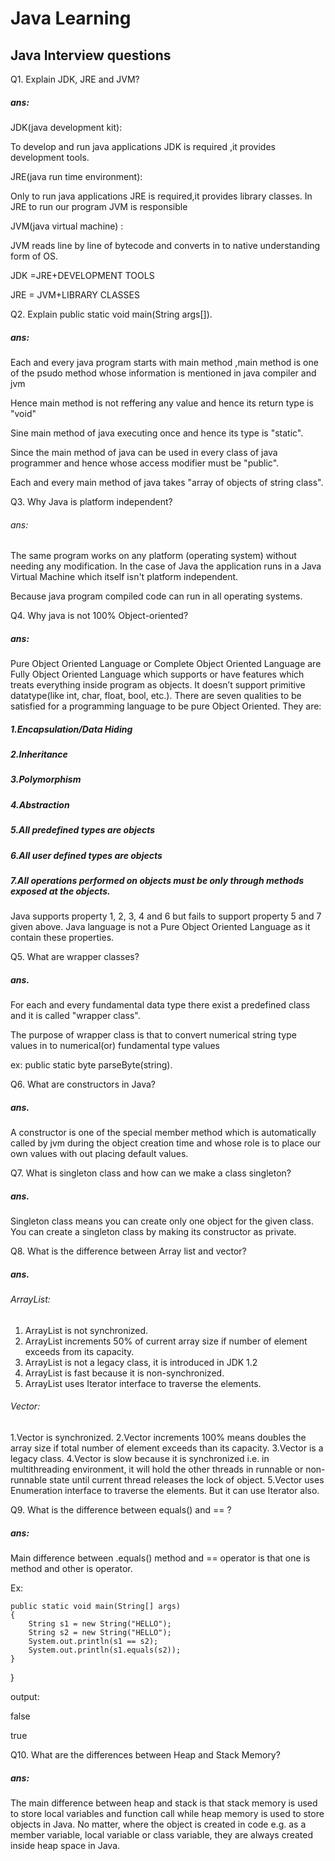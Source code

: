 # Java Learning

## Java Interview questions

Q1. Explain JDK, JRE and JVM?
##### ans:
   JDK(java development kit):
  
 To develop and run java applications JDK is required ,it provides development tools.
 
 JRE(java run time environment):
 
 Only to run java applications JRE is required,it provides library classes.
 In JRE to run our program JVM is responsible
 
 
 JVM(java virtual machine) :
 
 JVM reads line by line of bytecode and converts in to native understanding form of OS.
  
  JDK =JRE+DEVELOPMENT TOOLS
  
  JRE = JVM+LIBRARY CLASSES
  

Q2. Explain public static void main(String args[]).
##### ans:
Each and every java program starts with main method ,main method is one of the psudo method whose information is mentioned in java compiler and jvm

Hence main method is not reffering any value and hence its return type is "void"

Sine main method of java executing once  and hence its type is "static".

Since the main method of java can be used in every class of java programmer and hence whose access modifier must be "public".

Each and every main method of java takes "array of objects of string class".



Q3. Why Java is platform independent?

###### ans: 
 The same program works on any platform (operating system) without needing any modification. In the case of Java the application runs in a Java Virtual Machine which itself isn't platform independent.
 
 Because java program compiled code can run in all operating systems.
 

Q4. Why java is not 100% Object-oriented?
##### ans:
 Pure Object Oriented Language or Complete Object Oriented Language are Fully Object Oriented Language which supports or have features which treats everything inside program as objects. It doesn’t support primitive datatype(like int, char, float, bool, etc.). There are seven qualities to be satisfied for a programming language to be pure Object Oriented. They are:
 
 ##### 1.Encapsulation/Data Hiding
 ##### 2.Inheritance
 ##### 3.Polymorphism
 ##### 4.Abstraction
 ##### 5.All predefined types are objects
 ##### 6.All user defined types are objects
 ##### 7.All operations performed on objects must be only through methods exposed at the objects.
 Java supports property 1, 2, 3, 4 and 6 but fails to support property 5 and 7 given above. Java language is not a Pure Object Oriented Language as it contain these properties.
 

Q5. What are wrapper classes?
##### ans.
 For each and every fundamental data type there exist a predefined class and it is called "wrapper class".
 
 The purpose of wrapper class is that to convert numerical string type values in to numerical(or) fundamental type values
 
 ex: public static byte parseByte(string).
 

Q6. What are constructors in Java?
##### ans.
 A constructor is one of the special member method which is automatically called by jvm during the object creation time and whose role is to place our own values with out placing default values.
 
Q7. What is singleton class and how can we make a class singleton?
##### ans.
Singleton class means you can create only one object for the given class. You can create a singleton class by making its constructor as private.

Q8. What is the difference between Array list and vector?
##### ans.
###### ArrayList:
1) ArrayList is not synchronized.
2) ArrayList increments 50% of current array size if number of element exceeds from its capacity.
3) ArrayList is not a legacy class, it is introduced in JDK 1.2
4) ArrayList is fast because it is non-synchronized.	
5) ArrayList uses Iterator interface to traverse the elements.
###### Vector:
1.Vector is synchronized.
2.Vector increments 100% means doubles the array size if total number of element exceeds than its capacity.
3.Vector is a legacy class.
4.Vector is slow because it is synchronized i.e. in multithreading environment, it will hold the other threads in runnable or non-runnable state until current thread releases the lock of object.
5.Vector uses Enumeration interface to traverse the elements. But it can use Iterator also.

Q9. What is the difference between equals() and == ?
##### ans:
Main difference between .equals() method and == operator is that one is method and other is operator.

Ex:



    public static void main(String[] args)
    {
        String s1 = new String("HELLO");
        String s2 = new String("HELLO");
        System.out.println(s1 == s2);
        System.out.println(s1.equals(s2));
    }
}

output:

false

true

Q10. What are the differences between Heap and Stack Memory?
##### ans:
The main difference between heap and stack is that stack memory is used to store local variables and function call while heap memory is used to store objects in Java. No matter, where the object is created in code e.g. as a member variable, local variable or class variable,  they are always created inside heap space in Java.


